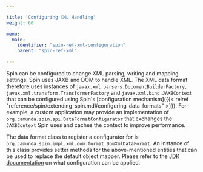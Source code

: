 ```yaml
---

title: 'Configuring XML Handling'
weight: 60

menu:
  main:
    identifier: "spin-ref-xml-configuration"
    parent: "spin-ref-xml"

---
```


Spin can be configured to change XML parsing, writing and mapping settings. Spin uses JAXB and DOM to handle XML. The XML data format therefore uses instances of `javax.xml.parsers.DocumentBuilderFactory`, `javax.xml.transform.TransformerFactory` and `javax.xml.bind.JAXBContext` that can be configured using Spin's [configuration mechanism]({{< relref "reference/spin/extending-spin.md#configuring-data-formats" >}}). For example, a custom application may provide an implementation of `org.camunda.spin.spi.DataFormatConfigurator` that exchanges the `JAXBContext` Spin uses and caches the context to improve performance.

The data format class to register a configurator for is `org.camunda.spin.impl.xml.dom.format.DomXmlDataFormat`. An instance of this class provides setter methods for the above-mentioned entities that can be used to replace the default object mapper. Please refer to the [JDK documentation](http://docs.oracle.com/javase/7/docs/api/) on what configuration can be applied.
